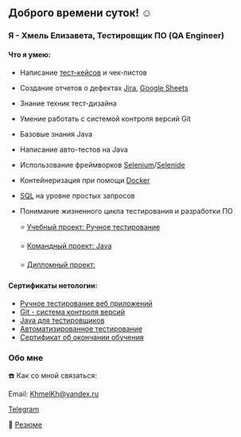 ## Доброго времени суток! ☺️

### Я - Хмель Елизавета, Тестировщик ПО (QA Engineer)

#### Что я умею:
- Написание [тест-кейсов](https://docs.google.com/spreadsheets/d/1IG1b6z4JuqP5RAuW_yxBxRgmTsP_K4ayUuAz9FS6ln0/edit#gid=145001458) и чек-листов
- Создание отчетов о дефектах [Jira](https://docs.google.com/spreadsheets/d/1t-DmNiU-zt0Qa1J1A0BIBZGoCwiccb4I_11kbjHSIz8/edit#gid=0), [Google Sheets](https://docs.google.com/spreadsheets/d/1pfrnU1quiux80Mtv2gTNH2ZKYBGJhMDGU3PEdDBGCZs/edit#gid=1411288374)
- Знание техник тест-дизайна
- Умение работать с системой контроля версий Git
- Базовые знания Java
- Написание авто-тестов на Java
- Использование фреймворков [Selenium](https://github.com/ElizavetaKhmel/OrderBankCard_Selenium)/[Selenide](https://github.com/ElizavetaKhmel/CardDeliveryOrder)
- Контейнеризация при помощи [Docker](https://github.com/ElizavetaKhmel/Docker_PostgresSQL)
- [SQL](https://docs.google.com/spreadsheets/d/1CtqJQoJ_KlGuAPQG4AhsSRG8tehMC123piqsQvgOwpA/edit#gid=1669323206) на уровне простых запросов
- Понимание жизненного цикла тестирования и разработки ПО

  ⭐️ [Учебный проект: Ручное тестирование](https://docs.google.com/spreadsheets/d/13aMQb0k_HoFO4qUCj4wsTepeU_hP18P00XouAXnirHU/edit#gid=1691012178)
  
  ⭐️ [Командный проект: Java](https://github.com/sharutyunyanqa/Team_project)
  
  ⭐️ [Дипломный проект:](https://github.com/ElizavetaKhmel/QA_Diploma) 

 #### Сертификаты нетологии:
 - [Ручное тестирование веб приложений](https://github.com/ElizavetaKhmel/ElizavetaKhmel/blob/main/ManualTesting_certificate.pdf)
 - [Git - система контроля версий](https://github.com/ElizavetaKhmel/ElizavetaKhmel/blob/main/Git_certificate.pdf)
 - [Java для тестировщиков](https://github.com/ElizavetaKhmel/ElizavetaKhmel/blob/main/Java_certificate.pdf)
 - [Автоматизированное тестирование](https://github.com/ElizavetaKhmel/ElizavetaKhmel/blob/main/AutomatedTesting_certificate.pdf)
 - [Сертификат об окончании обучения]()

### Обо мне
☎️ Как со мной связаться:

Email: KhmelKh@yandex.ru

[Telegram](https://t.me/khkhkhkhmel)

💼 [Резюме](https://docs.google.com/document/d/1og2J_yGmjhMgyFlOzTQZK5d4jLNfU0slr4eumEj4Aog/edit?usp=sharing)


